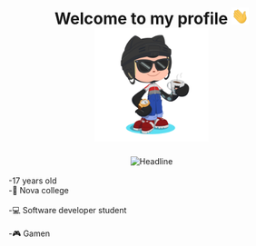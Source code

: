 
<h1 align="center">Welcome to my profile <img src="https://raw.githubusercontent.com/ABSphreak/ABSphreak/master/gifs/Hi.gif" width="30px">  <div align=center>
        <img src="https://raw.githubusercontent.com/AhmedFathyDev/AhmedFathyDev/main/GitHub.png" alt="GitHub Octocat Drinking a Cup of Coffee" height="200">
    </div></h1>



<div align=center>
        <img src="https://readme-typing-svg.herokuapp.com?color=FF0000size=32&center=true&vCenter=true&width=600&height=50&lines=Hi+there+I'm+Youssef+%F0%9F%91%8B;Software+Developer+Student;17+years+old; Nova+college;Software +developer+student;Gamen;" alt="Headline" />
    </div>
<br>
-17 years old
</br>
-🏫 Nova college
</br>
<br>
-💻 Software developer student
</br>
<br>
-🎮 Gamen 
</br>

